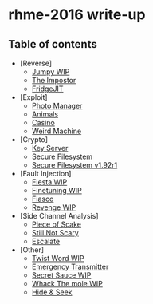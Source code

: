 # rhme-2016 write-up

## Table of contents
 * [Reverse]
   * [Jumpy WIP](Jumpy.md)
   * [The Impostor](TheImpostor.md)
   * [FridgeJIT](FridgeJIT.md)
 * [Exploit]
   * [Photo Manager](PhotoManager.md)
   * [Animals](Animals.md)
   * [Casino](Casino.md)
   * [Weird Machine](WeirdMachine.md)
 * [Crypto]
   * [Key Server](KeyServer.md)
   * [Secure Filesystem](SecureFilesystem.md)
   * [Secure Filesystem v1.92r1](SecureFilesystemV1_92r1.md)
 * [Fault Injection]
   * [Fiesta WIP](Fiesta.md)
   * [Finetuning WIP](Finetuning.md)
   * [Fiasco](Fiasco.md)
   * [Revenge WIP](Revenge.md)
 * [Side Channel Analysis]
   * [Piece of Scake](PieceofSCAke.md)
   * [Still Not Scary](StillNotScary.md)
   * [Escalate](Escalate.md)
 * [Other]
   * [Twist Word WIP](Twistword.md)
   * [Emergency Transmitter](EmergencyTransmitter.md)
   * [Secret Sauce WIP](SecretSauce.md)
   * [Whack The mole WIP](WhackTheMole.md)
   * [Hide & Seek](HideAndSeek.md)
